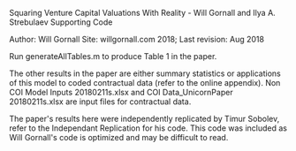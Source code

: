Squaring Venture Capital Valuations With Reality - Will Gornall and Ilya A. Strebulaev
Supporting Code

Author: Will Gornall 
Site: willgornall.com
2018; Last revision: Aug 2018
 
Run generateAllTables.m to produce Table 1 in the paper. 

The other results in the paper are either summary statistics or applications of this model to coded contractual data (refer to the online appendix). 
Non COI Model Inputs 20180211s.xlsx and COI Data_UnicornPaper 20180211s.xlsx are input files for contractual data. 

The paper's results here were independently replicated by Timur Sobolev, refer to the Independant Replication for his code. This code was included as Will Gornall's code is optimized and may be difficult to read.
